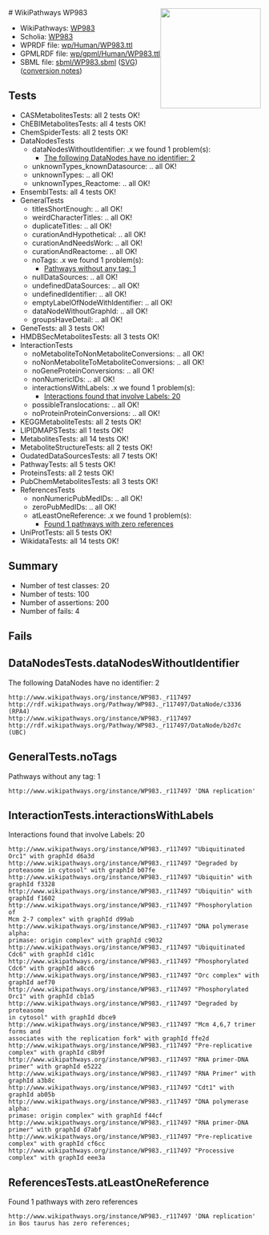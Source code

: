 <img style="float: right; width: 200px" src="../logo.png" />
# WikiPathways WP983

* WikiPathways: [WP983](https://identifiers.org/wikipathways:WP983)
* Scholia: [WP983](https://scholia.toolforge.org/wikipathways/WP983)
* WPRDF file: [wp/Human/WP983.ttl](../wp/Human/WP983.ttl)
* GPMLRDF file: [wp/gpml/Human/WP983.ttl](../wp/gpml/Human/WP983.ttl)
* SBML file: [sbml/WP983.sbml](../sbml/WP983.sbml) ([SVG](../sbml/WP983.svg)) ([conversion notes](../sbml/WP983.txt))

## Tests
* CASMetabolitesTests: all 2 tests OK!
* ChEBIMetabolitesTests: all 4 tests OK!
* ChemSpiderTests: all 2 tests OK!
* DataNodesTests
    * dataNodesWithoutIdentifier: .x we found 1 problem(s):
        * [The following DataNodes have no identifier: 2](#d2d32fa1)
    * unknownTypes_knownDatasource: .. all OK!
    * unknownTypes: .. all OK!
    * unknownTypes_Reactome: .. all OK!
* EnsemblTests: all 4 tests OK!
* GeneralTests
    * titlesShortEnough: .. all OK!
    * weirdCharacterTitles: .. all OK!
    * duplicateTitles: .. all OK!
    * curationAndHypothetical: .. all OK!
    * curationAndNeedsWork: .. all OK!
    * curationAndReactome: .. all OK!
    * noTags: .x we found 1 problem(s):
        * [Pathways without any tag: 1](#b5a30a81)
    * nullDataSources: .. all OK!
    * undefinedDataSources: .. all OK!
    * undefinedIdentifier: .. all OK!
    * emptyLabelOfNodeWithIdentifier: .. all OK!
    * dataNodeWithoutGraphId: .. all OK!
    * groupsHaveDetail: .. all OK!
* GeneTests: all 3 tests OK!
* HMDBSecMetabolitesTests: all 3 tests OK!
* InteractionTests
    * noMetaboliteToNonMetaboliteConversions: .. all OK!
    * noNonMetaboliteToMetaboliteConversions: .. all OK!
    * noGeneProteinConversions: .. all OK!
    * nonNumericIDs: .. all OK!
    * interactionsWithLabels: .x we found 1 problem(s):
        * [Interactions found that involve Labels: 20](#fe97a8d7)
    * possibleTranslocations: .. all OK!
    * noProteinProteinConversions: .. all OK!
* KEGGMetaboliteTests: all 2 tests OK!
* LIPIDMAPSTests: all 1 tests OK!
* MetabolitesTests: all 14 tests OK!
* MetaboliteStructureTests: all 2 tests OK!
* OudatedDataSourcesTests: all 7 tests OK!
* PathwayTests: all 5 tests OK!
* ProteinsTests: all 2 tests OK!
* PubChemMetabolitesTests: all 3 tests OK!
* ReferencesTests
    * nonNumericPubMedIDs: .. all OK!
    * zeroPubMedIDs: .. all OK!
    * atLeastOneReference: .x we found 1 problem(s):
        * [Found 1 pathways with zero references](#35eb778e)
* UniProtTests: all 5 tests OK!
* WikidataTests: all 14 tests OK!


## Summary

* Number of test classes: 20
* Number of tests: 100
* Number of assertions: 200
* Number of fails: 4

## Fails

<a name="d2d32fa1" />

## DataNodesTests.dataNodesWithoutIdentifier

The following DataNodes have no identifier: 2
```
http://www.wikipathways.org/instance/WP983._r117497 http://rdf.wikipathways.org/Pathway/WP983._r117497/DataNode/c3336 (RPA4)
http://www.wikipathways.org/instance/WP983._r117497 http://rdf.wikipathways.org/Pathway/WP983._r117497/DataNode/b2d7c (UBC)
```

<a name="b5a30a81" />

## GeneralTests.noTags

Pathways without any tag: 1
```
http://www.wikipathways.org/instance/WP983._r117497 'DNA replication' 
```

<a name="fe97a8d7" />

## InteractionTests.interactionsWithLabels

Interactions found that involve Labels: 20
```
http://www.wikipathways.org/instance/WP983._r117497 "Ubiquitinated Orc1" with graphId d6a3d
http://www.wikipathways.org/instance/WP983._r117497 "Degraded by proteasome in cytosol" with graphId b07fe
http://www.wikipathways.org/instance/WP983._r117497 "Ubiquitin" with graphId f3328
http://www.wikipathways.org/instance/WP983._r117497 "Ubiquitin" with graphId f1602
http://www.wikipathways.org/instance/WP983._r117497 "Phosphorylation of
Mcm 2-7 complex" with graphId d99ab
http://www.wikipathways.org/instance/WP983._r117497 "DNA polymerase alpha:
primase: origin complex" with graphId c9032
http://www.wikipathways.org/instance/WP983._r117497 "Ubiquitinated Cdc6" with graphId c1d1c
http://www.wikipathways.org/instance/WP983._r117497 "Phosphorylated Cdc6" with graphId a8cc6
http://www.wikipathways.org/instance/WP983._r117497 "Orc complex" with graphId aef70
http://www.wikipathways.org/instance/WP983._r117497 "Phosphorylated Orc1" with graphId cb1a5
http://www.wikipathways.org/instance/WP983._r117497 "Degraded by
proteasome
in cytosol" with graphId dbce9
http://www.wikipathways.org/instance/WP983._r117497 "Mcm 4,6,7 trimer forms and
associates with the replication fork" with graphId ffe2d
http://www.wikipathways.org/instance/WP983._r117497 "Pre-replicative complex" with graphId c8b9f
http://www.wikipathways.org/instance/WP983._r117497 "RNA primer-DNA primer" with graphId e5222
http://www.wikipathways.org/instance/WP983._r117497 "RNA Primer" with graphId a3b8c
http://www.wikipathways.org/instance/WP983._r117497 "Cdt1" with graphId ab05b
http://www.wikipathways.org/instance/WP983._r117497 "DNA polymerase alpha:
primase: origin complex" with graphId f44cf
http://www.wikipathways.org/instance/WP983._r117497 "RNA primer-DNA primer" with graphId d7abf
http://www.wikipathways.org/instance/WP983._r117497 "Pre-replicative complex" with graphId cf6cc
http://www.wikipathways.org/instance/WP983._r117497 "Processive complex" with graphId eee3a
```

<a name="35eb778e" />

## ReferencesTests.atLeastOneReference

Found 1 pathways with zero references
```
http://www.wikipathways.org/instance/WP983._r117497 'DNA replication' in Bos taurus has zero references; 
```

